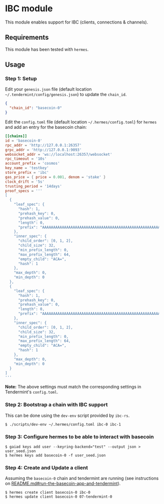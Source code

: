 # IBC module

This module enables support for IBC (clients, connections & channels).

## Requirements
This module has been tested with `hermes`.

## Usage

### Step 1: Setup
Edit your `genesis.json` file (default location `~/.tendermint/config/genesis.json`) to update the `chain_id`.
```json
{
  "chain_id": "basecoin-0"
}
```

Edit the `config.toml` file (default location `~/.hermes/config.toml`) for `hermes` and add an entry for the basecoin chain:
```toml
[[chains]]
id = 'basecoin-0'
rpc_addr = 'http://127.0.0.1:26357'
grpc_addr = 'http://127.0.0.1:9093'
websocket_addr = 'ws://localhost:26357/websocket'
rpc_timeout = '10s'
account_prefix = 'cosmos'
key_name = 'testkey'
store_prefix = 'ibc'
gas_price = { price = 0.001, denom = 'stake' }
clock_drift = '5s'
trusting_period = '14days'
proof_specs = '''
[
  {
    "leaf_spec": {
      "hash": 1,
      "prehash_key": 0,
      "prehash_value": 0,
      "length": 0,
      "prefix": "AAAAAAAAAAAAAAAAAAAAAAAAAAAAAAAAAAAAAAAAAAAAAAAAAAAAAAAAAAAAAAAAAAAAAAAAAAAAAAAAAAAAAAAAAAAAAAAAAAAAAAAAAAAAAAAAAAAAAAAAAAAAAAAAAAAAAA=="
    },
    "inner_spec": {
      "child_order": [0, 1, 2],
      "child_size": 32,
      "min_prefix_length": 0,
      "max_prefix_length": 64,
      "empty_child": "ACA=",
      "hash": 1
    },
    "max_depth": 0,
    "min_depth": 0
  },
  {
    "leaf_spec": {
      "hash": 1,
      "prehash_key": 0,
      "prehash_value": 0,
      "length": 0,
      "prefix": "AAAAAAAAAAAAAAAAAAAAAAAAAAAAAAAAAAAAAAAAAAAAAAAAAAAAAAAAAAAAAAAAAAAAAAAAAAAAAAAAAAAAAAAAAAAAAAAAAAAAAAAAAAAAAAAAAAAAAAAAAAAAAAAAAAAAAA=="
    },
    "inner_spec": {
      "child_order": [0, 1, 2],
      "child_size": 32,
      "min_prefix_length": 0,
      "max_prefix_length": 64,
      "empty_child": "ACA=",
      "hash": 1
    },
    "max_depth": 0,
    "min_depth": 0
  }
]
'''
```
**Note:** The above settings must match the corresponding settings in Tendermint's `config.toml`. 

### Step 2: Bootstrap a chain with IBC support
This can be done using the `dev-env` script provided by `ibc-rs`.
```shell
$ ./scripts/dev-env ~/.hermes/config.toml ibc-0 ibc-1
```

### Step 3: Configure hermes to be able to interact with basecoin
```shell
$ gaiad keys add user --keyring-backend="test" --output json > user_seed.json
$ hermes keys add basecoin-0 -f user_seed.json
```

### Step 4: Create and Update a client
Assuming the `basecoin-0` chain and tendermint are running (see instructions on [README.md#run-the-basecoin-app-and-tendermint](../../README.md#step-4-run-the-basecoin-app-and-tendermint)). 
```shell
$ hermes create client basecoin-0 ibc-0
$ hermes update client basecoin-0 07-tendermint-0
```
